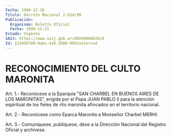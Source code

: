 ```yaml
---
Fecha: 1990-12-10
Título: Decreto Nacional 2.614/90
Publicación:
  Organismo: Boletín Oficial
  Fecha: 1990-12-21
Estado: Vigente
SAIJ: https://www.saij.gob.ar/DN19900002614
Id: 123456789-0abc-416-2000-0991soterced
---
```

# RECONOCIMIENTO DEL CULTO MARONITA

<a id="1"></a>
Art. 1.- Reconócese a la Eparquía "SAN CHARBEL EN BUENOS AIRES DE LOS  MARONITAS",  erigida  por  el  Papa  JUAN  PABLO II para la atención espiritual de los fieles de rito maronita afincados  en el territorio nacional.

<a id="2"></a>
Art.  2.-  Reconócese  como Eparca Maronita a Monseñor Charbel MERHI.

<a id="3"></a>
Art. 3.- Comuníquese, publíquese, dése a la Dirección Nacional del Registro Oficial y archívese.